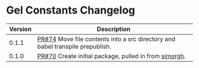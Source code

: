 # Gel Constants Changelog

| Version | Description |
|---------|-------------|
| 0.1.1   | [PR#74](https://github.com/BBC-News/psammead/pull/74) Move file contents into a src directory and babel transpile prepublish. |
| 0.1.0   | [PR#70](https://github.com/BBC-News/psammead/pull/70) Create initial package, pulled in from [simorgh](https://github.com/BBC-News/simorgh). |
